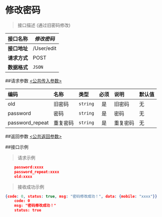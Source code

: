 # 修改密码

>接口描述 (通过旧密码修改)

| 接口名称 | *修改密码* |
|----------|--------|
|**接口地址**|/User/edit|
|**请求方式**|POST|
|**数据格式**|<code>JSON</code>|

##请求参数
[<公共传入参数>](../README.md)  

|编码|名称|类型|必须|说明|默认值|
|:---|:---|:---|:--:|:---|:-----|
|old|旧密码|<code>string</code>|是|旧密码|无|
|password|密码|<code>string</code>|是|密码|无|
|password_repeat|重复密码|<code>string</code>|是|重复密码|无|

##返回参数
[<公共返回参数>](../README.md)

##接口示例

>请求示例

```json
	password:xxxx
	password_repeat:xxxx
	old:xxxx
```
>接收成功示例

```json
{code: 0, status: true, msg: "密码修改成功！", data: {mobile: "xxxx"}}
	code: 0
	msg: "密码修改成功！"
	status: true
```